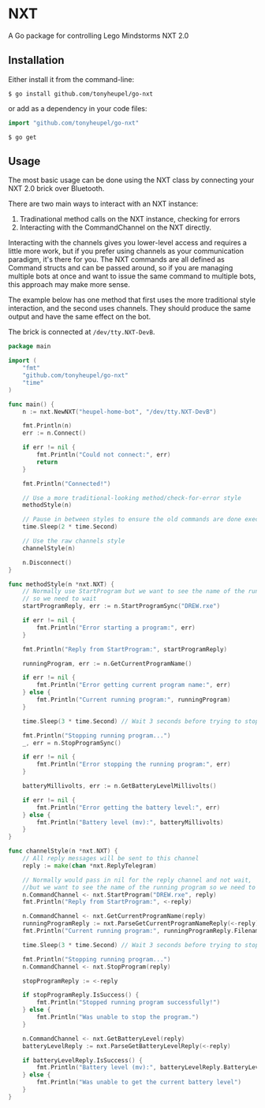 # NXT
A Go package for controlling Lego Mindstorms NXT 2.0

## Installation
Either install it from the command-line:

```shell
$ go install github.com/tonyheupel/go-nxt
```

or add as a dependency in your code files:
```go
import "github.com/tonyheupel/go-nxt"
```
```shell
$ go get
```

## Usage
The most basic usage can be done using the NXT class by connecting your NXT 2.0
brick over Bluetooth.

There are two main ways to interact with an NXT instance:

1. Tradinational method calls on the NXT instance, checking for errors
2. Interacting with the CommandChannel on the NXT directly.

Interacting with the channels gives you lower-level access and requires a little
more work, but if you prefer using channels as your communication paradigm, it's
there for you.  The NXT commands are all defined as Command structs and can
be passed around, so if you are managing multiple bots at once and want to
issue the same command to multiple bots, this approach may make more sense.

The example below has one method that first uses the more traditional style
interaction, and the second uses channels. They should produce the same output
and have the same effect on the bot.

The brick is connected at ``` /dev/tty.NXT-DevB ```.

```go
package main

import (
	"fmt"
	"github.com/tonyheupel/go-nxt"
	"time"
)

func main() {
	n := nxt.NewNXT("heupel-home-bot", "/dev/tty.NXT-DevB")

	fmt.Println(n)
	err := n.Connect()

	if err != nil {
		fmt.Println("Could not connect:", err)
		return
	}

	fmt.Println("Connected!")

	// Use a more traditional-looking method/check-for-error style
	methodStyle(n)

	// Pause in between styles to ensure the old commands are done executing
	time.Sleep(2 * time.Second)

	// Use the raw channels style
	channelStyle(n)

	n.Disconnect()
}

func methodStyle(n *nxt.NXT) {
	// Normally use StartProgram but we want to see the name of the running program
	// so we need to wait
	startProgramReply, err := n.StartProgramSync("DREW.rxe")

	if err != nil {
		fmt.Println("Error starting a program:", err)
	}

	fmt.Println("Reply from StartProgram:", startProgramReply)

	runningProgram, err := n.GetCurrentProgramName()

	if err != nil {
		fmt.Println("Error getting current program name:", err)
	} else {
		fmt.Println("Current running program:", runningProgram)
	}

	time.Sleep(3 * time.Second) // Wait 3 seconds before trying to stop

	fmt.Println("Stopping running program...")
	_, err = n.StopProgramSync()

	if err != nil {
		fmt.Println("Error stopping the running program:", err)
	}

	batteryMillivolts, err := n.GetBatteryLevelMillivolts()

	if err != nil {
		fmt.Println("Error getting the battery level:", err)
	} else {
		fmt.Println("Battery level (mv):", batteryMillivolts)
	}
}

func channelStyle(n *nxt.NXT) {
	// All reply messages will be sent to this channel
	reply := make(chan *nxt.ReplyTelegram)

	// Normally would pass in nil for the reply channel and not wait,
	//but we want to see the name of the running program so we need to wait
	n.CommandChannel <- nxt.StartProgram("DREW.rxe", reply)
	fmt.Println("Reply from StartProgram:", <-reply)

	n.CommandChannel <- nxt.GetCurrentProgramName(reply)
	runningProgramReply := nxt.ParseGetCurrentProgramNameReply(<-reply)
	fmt.Println("Current running program:", runningProgramReply.Filename)

	time.Sleep(3 * time.Second) // Wait 3 seconds before trying to stop

	fmt.Println("Stopping running program...")
	n.CommandChannel <- nxt.StopProgram(reply)

	stopProgramReply := <-reply

	if stopProgramReply.IsSuccess() {
		fmt.Println("Stopped running program successfully!")
	} else {
		fmt.Println("Was unable to stop the program.")
	}

	n.CommandChannel <- nxt.GetBatteryLevel(reply)
	batteryLevelReply := nxt.ParseGetBatteryLevelReply(<-reply)

	if batteryLevelReply.IsSuccess() {
		fmt.Println("Battery level (mv):", batteryLevelReply.BatteryLevelMillivolts)
	} else {
		fmt.Println("Was unable to get the current battery level")
	}
}
